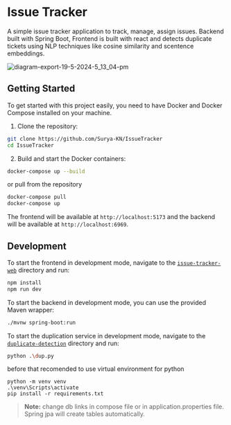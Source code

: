 
# Issue Tracker

A simple issue tracker application to track, manage, assign issues. Backend built with Spring Boot, Frontend is built with react and detects duplicate tickets using NLP techniques like cosine similarity and scentence embeddings.

![diagram-export-19-5-2024-5_13_04-pm](https://github.com/Surya-KN/IssueTracker/assets/95220715/0c2ef80c-6f32-409c-9e86-ba292c6e0cda)

## Getting Started

To get started with this project easily, you need to have Docker and Docker Compose installed on your machine.

1. Clone the repository:

```bash
git clone https://github.com/Surya-KN/IssueTracker
cd IssueTracker
```

2. Build and start the Docker containers:

```bash
docker-compose up --build
```
or pull from the repository
```bash
docker-compose pull
docker-compose up
```

The frontend will be available at `http://localhost:5173` and the backend will be available at `http://localhost:6969`.

## Development

To start the frontend in development mode, navigate to the [``issue-tracker-web``](https://github.com/Surya-KN/IssueTracker/blob/main/issue-tracker-web) directory and run:

```bash
npm install
npm run dev
```

To start the backend in development mode, you can use the provided Maven wrapper:

```bash
./mvnw spring-boot:run
```
To start the duplication service in development mode, navigate to the [``duplicate-detection``](https://github.com/Surya-KN/IssueTracker/blob/main/duplicate-detection) directory and run:

```bash
python .\dup.py 
```
before that recomended to use virtual environment for python
```
python -m venv venv
.\venv\Scripts\activate
pip install -r requirements.txt
```
> **Note:** change db links in compose file or in application.properties file. Spring jpa will create tables automatically.
